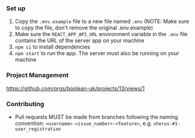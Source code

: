 ### Set up

1. Copy the `.env.example` file to a new file named `.env` (NOTE: Make sure to copy the file, don't remove the original .env.example)
2. Make sure the `REACT_APP_API_URL` environment variable in the `.env` file contains the URL of the server app on your machine
3. `npm ci` to install dependencies
4. `npm start` to run the app. The server must also be running on your machine

### Project Management

https://github.com/orgs/boolean-uk/projects/13/views/1

### Contributing

- Pull requests MUST be made from branches following the naming convention: `<username>-<issue_number>-<feature>`, e.g. `vherus-#1-user_registration`
